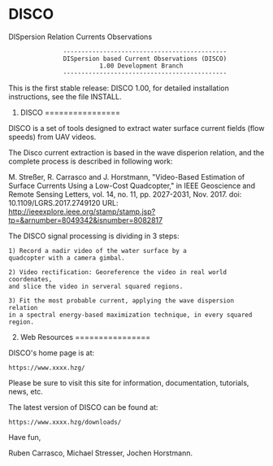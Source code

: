 # DISCO
DISpersion Relation Currents Observations

                   ---------------------------------------------
                   DISpersion based Current Observations (DISCO)
                      	     1.00 Development Branch
                   ---------------------------------------------

This is the first stable release: DISCO 1.00, for detailed 
installation instructions, see the file INSTALL.



1. DISCO
================

DISCO is a set of tools designed to extract water surface 
current fields (flow speeds) from UAV videos.

The Disco current extraction is based in the wave disperion relation, 
and the complete process is described in following work:

M. Streßer, R. Carrasco and J. Horstmann, "Video-Based Estimation 
of Surface Currents Using a Low-Cost Quadcopter," in IEEE Geoscience 
and Remote Sensing Letters, vol. 14, no. 11, pp. 2027-2031, Nov. 2017.
doi: 10.1109/LGRS.2017.2749120
URL: http://ieeexplore.ieee.org/stamp/stamp.jsp?tp=&arnumber=8049342&isnumber=8082817

The DISCO signal processing is dividing in 3 steps:

	1) Record a nadir video of the water surface by a  
	quadcopter with a camera gimbal.

	2) Video rectification: Georeference the video in real world coordenates, 
	and slice the video in serveral squared regions. 

	3) Fit the most probable current, applying the wave dispersion relation 
	in a spectral energy-based maximization technique, in every squared region.




2. Web Resources
================

DISCO's home page is at:

	https://www.xxxx.hzg/

Please be sure to visit this site for information, documentation,
tutorials, news, etc.


The latest version of DISCO can be found at:

	https://www.xxxx.hzg/downloads/



Have fun,

Ruben Carrasco,
Michael Stresser,
Jochen Horstmann.
